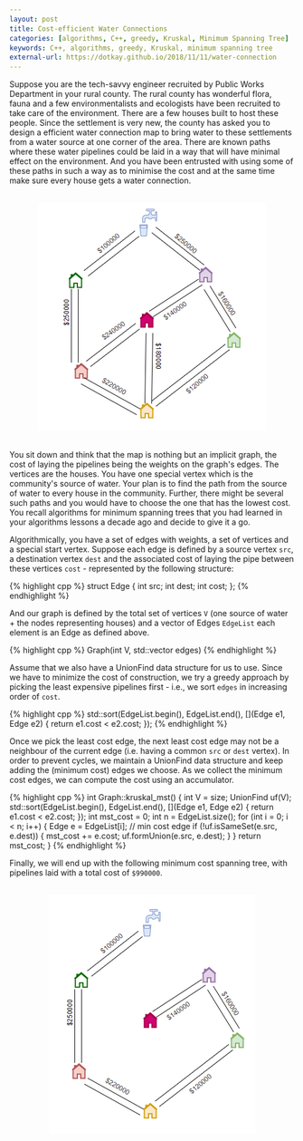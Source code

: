 ```yaml
---
layout: post
title: Cost-efficient Water Connections
categories: [algorithms, C++, greedy, Kruskal, Minimum Spanning Tree]
keywords: C++, algorithms, greedy, Kruskal, minimum spanning tree
external-url: https://dotkay.github.io/2018/11/11/water-connection
---
```



Suppose you are the tech-savvy engineer recruited by Public Works Department in your rural county. The rural county has wonderful flora, fauna and a few environmentalists and ecologists have been recruited to take care of the environment. There are a few houses built to host these people. Since the settlement is very new, the county has asked you to design a efficient water connection map to bring water to these settlements from a water source at one corner of the area. There are known paths where these water pipelines could be laid in a way that will have minimal effect on the environment. And you have been entrusted with using some of these paths in such a way as to minimise the cost and at the same time make sure every house gets a water connection.

<br>
<div class="img_container">
<center><img src="https://raw.githubusercontent.com/dotkay/tmp/main/algo_illustrations/kruskal_mst_1.PNG"></center>
</div>
<br>

You sit down and think that the map is nothing but an implicit graph, the cost of laying the pipelines being the weights on the graph's edges. The vertices are the houses. You have one special vertex which is the community's source of water. Your plan is to find the path from the source of water to every house in the community. Further, there might be several such paths and you would have to choose the one that has the lowest cost. You recall algorithms for minimum spanning trees that you had learned in your algorithms lessons a decade ago and decide to give it a go.

Algorithmically, you have a set of edges with weights, a set of vertices and a special start vertex. Suppose each edge is defined by a source vertex `src`, a destination vertex `dest` and the associated cost of laying the pipe between these vertices `cost` - represented by the following structure:

{% highlight cpp %}
struct Edge
{
  int src;
  int dest;
  int cost;
};
{% endhighlight %}

And our graph is defined by the total set of vertices `V` (one source of water + the nodes representing houses) and a vector of Edges `EdgeList` each element is an Edge as defined above.

{% highlight cpp %}
Graph(int V, std::vector<Edge> edges)
{% endhighlight %}

Assume that we also have a UnionFind data structure for us to use. Since we have to minimize the cost of construction, we try a greedy approach by picking the least expensive pipelines first - i.e., we sort `edges` in increasing order of `cost`.

{% highlight cpp %}
std::sort(EdgeList.begin(), EdgeList.end(), 
          [](Edge e1, Edge e2) { return e1.cost < e2.cost; });
{% endhighlight %}

Once we pick the least cost edge, the next least cost edge may not be a neighbour of the current edge (i.e. having a common `src` or `dest` vertex). In order to prevent cycles, we maintain a UnionFind data structure and keep adding the (minimum cost) edges we choose. As we collect the minimum cost edges, we can compute the cost using an accumulator.

{% highlight cpp %}
int Graph::kruskal_mst()
{
  int V = size;
  UnionFind uf(V);
  std::sort(EdgeList.begin(), EdgeList.end(), 
            [](Edge e1, Edge e2) { return e1.cost < e2.cost; });
  int mst_cost = 0;
  int n = EdgeList.size();
  for (int i = 0; i < n; i++)
  {
    Edge e = EdgeList[i]; // min cost edge
    if (!uf.isSameSet(e.src, e.dest))
    {
      mst_cost += e.cost;
      uf.formUnion(e.src, e.dest);
    }
  }
  return mst_cost;
}
{% endhighlight %}

Finally, we will end up with the following minimum cost spanning tree, with pipelines laid with a total cost of `$990000`.

<br>
<div class="img_container">
<center><img src="https://raw.githubusercontent.com/dotkay/tmp/main/algo_illustrations/kruskal_mst_2.PNG"></center>
</div>
<br>
